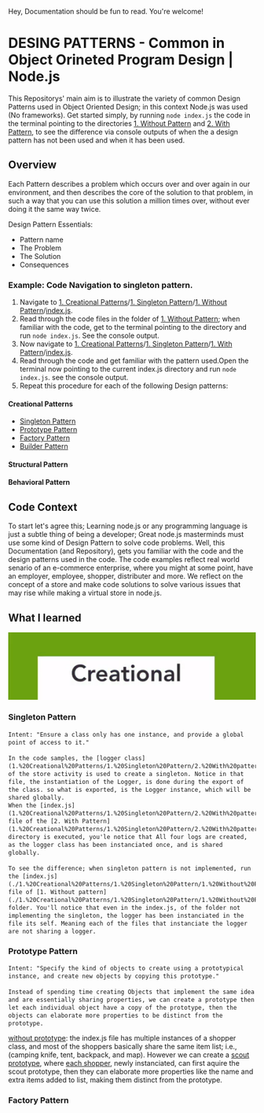 Hey, Documentation should be fun to read. You're welcome!

# DESING PATTERNS - Common in Object Orineted Program Design | Node.js

This Repositorys' main aim is to illustrate the variety of common Design Patterns used in Object Oriented Design; in this context Node.js was used (No frameworks).
Get started simply, by running `node index.js` the code in the terminal pointing to the directories [1. Without Pattern]() and [2. With Pattern](), to see the difference via console outputs of when the a design pattern has not been used and when it has been used.

## Overview

Each Pattern describes a problem which occurs over and over again in our environment, and then describes the core of the solution to that problem, in such a way that you can use this solution a million times over, without ever doing it the same way twice.

Design Pattern Essentials:

- Pattern name
- The Problem
- The Solution
- Consequences

### Example: Code Navigation to singleton pattern.

1. Navigate to [1. Creational Patterns](1.%20Creational%20Patterns/)/[1. Singleton Pattern](1.%20Creational%20Patterns/1.%20Singleton%20Pattern/)/[1. Without Pattern](./1.%20Creational%20Patterns/1.%20Singleton%20Pattern/1.%20Without%20Pattern/)/[index.js](1.%20Creational%20Patterns/1.%20Singleton%20Pattern/1.%20Without%20Pattern/index.js).
2. Read through the code files in the folder of [1. Without Pattern](./1.%20Creational%20Patterns/1.%20Singleton%20Pattern/1.%20Without%20Pattern/); when familiar with the code, get to the terminal pointing to the directory and run `node index.js`. See the console output.
3. Now navigate to [1. Creational Patterns](1.%20Creational%20Patterns/)/[1. Singleton Pattern](1.%20Creational%20Patterns/1.%20Singleton%20Pattern/)/[1. With Pattern](./1.%20Creational%20Patterns/1.%20Singleton%20Pattern/1.%20Witht%20Pattern/)/[index.js](1.%20Creational%20Patterns/1.%20Singleton%20Pattern/1.%20Without%20Pattern/index.js).
4. Read through the code and get familiar with the pattern used.Open the terminal now pointing to the current index.js directory and run `node index.js`. see the console output.
5. Repeat this procedure for each of the following Design patterns:

#### Creational Patterns

- [Singleton Pattern](./1.%20Creational%20Patterns/1.%20Singleton%20Pattern/)
- [Prototype Pattern](./1.%20Creational%20Patterns/2.%20Prototype%20Pattern/)
- [Factory Pattern](1.%20Creational%20Patterns/3.%20Factory%20Pattern/)
- [Builder Pattern](1.%20Creational%20Patterns/4.%20Builder%20Pattern/)

#### Structural Pattern

#### Behavioral Pattern

## Code Context

To start let's agree this; Learning node.js or any programming language is just a subtle thing of being a developer; Great node.js masterminds must use some kind of Design Pattern to solve code problems. Well, this Documentation (and Repository), gets you familiar with the code and the design patterns used in the code. The code examples reflect real world senario of an e-commerce enterprise, where you might at some point, have an employer, employee, shopper, distributer and more. We reflect on the concept of a store and make code solutions to solve various issues that may rise while making a virtual store in node.js.

## What I learned

![](./public-resources/creational-pattern-label.png)

### Singleton Pattern

    Intent: "Ensure a class only has one instance, and provide a global point of access to it."

    In the code samples, the [logger class](1.%20Creational%20Patterns/1.%20Singleton%20Pattern/2.%20With%20pattern/Logger.js) of the store activity is used to create a singleton. Notice in that file, the instantiation of the Logger, is done during the export of the class. so what is exported, is the Logger instance, which will be shared globally.
    When the [index.js](1.%20Creational%20Patterns/1.%20Singleton%20Pattern/2.%20With%20pattern/index.js) file of the [2. With Pattern](1.%20Creational%20Patterns/1.%20Singleton%20Pattern/2.%20With%20pattern/) directory is executed, you'le notice that All four logs are created, as the logger class has been instanciated once, and is shared globally.

    To see the difference; when singleton pattern is not implemented, run the [index.js](./1.%20Creational%20Patterns/1.%20Singleton%20Pattern/1.%20Without%20Pattern/index.js) file of [1. Without pattern](./1.%20Creational%20Patterns/1.%20Singleton%20Pattern/1.%20Without%20Pattern/) folder. You'll notice that even in the index.js, of the folder not implementing the singleton, the logger has been instanciated in the file its self. Meaning each of the files that instanciate the logger are not sharing a logger.

### Prototype Pattern

    Intent: "Specify the kind of objects to create using a prototypical instance, and create new objects by copying this prototype."

    Instead of spending time creating Objects that implement the same idea and are essentially sharing properties, we can create a prototype then let each individual object have a copy of the prototype, then the objects can elaborate more properties to be distinct from the prototype.

[without prototype](1.%20Creational%20Patterns/2.%20Prototype%20Pattern/1.%20Without%20Pattern/index.js): the index.js file has multiple instances of a shopper class, and most of the shoppers basically share the same item list; i.e., (camping knife, tent, backpack, and map). However we can create a [scout prototype](./1.%20Creational%20Patterns/2.%20Prototype%20Pattern/2.%20With%20Pattern/scout.js), where [each shopper](./1.%20Creational%20Patterns/2.%20Prototype%20Pattern/2.%20With%20Pattern/index.js), newly instanciated, can first aquire the scout prototype, then they can elaborate more properties like the name and extra items added to list, making them distinct from the prototype.

### Factory Pattern
